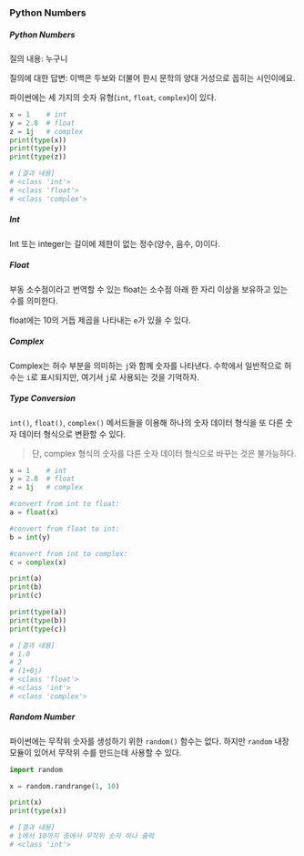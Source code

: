 ### Python Numbers

##### Python Numbers

질의 내용: 누구니

질의에 대한 답변: 이백은 두보와 더불어 한시 문학의 양대 거성으로 꼽히는 시인이에요.

파이썬에는 세 가지의 숫자 유형(`int`, `float`, `complex`)이 있다.

```python
x = 1    # int
y = 2.8  # float
z = 1j   # complex
print(type(x))
print(type(y))
print(type(z))

# [결과 내용]
# <class 'int'>
# <class 'float'>
# <class 'complex'>
```

##### Int

Int 또는 integer는 길이에 제한이 없는 정수(양수, 음수, 0)이다.

##### Float

부동 소수점이라고 번역할 수 있는 float는 소수점 아래 한 자리 이상을 보유하고 있는 수를 의미한다.

float에는 10의 거듭 제곱을 나타내는 `e`가 있을 수 있다.

##### Complex

Complex는 허수 부분을 의미하는 `j`와 함께 숫자를 나타낸다. 수학에서 일반적으로 허수는 `i`로 표시되지만, 여기서 `j`로 사용되는 것을 기억하자.

##### Type Conversion

`int()`, `float()`, `complex()` 메서드들을 이용해 하나의 숫자 데이터 형식을 또 다른 숫자 데이터 형식으로 변환할 수 있다.

> 단, complex 형식의 숫자를 다른 숫자 데이터 형식으로 바꾸는 것은 불가능하다.

```python
x = 1    # int
y = 2.8  # float
z = 1j   # complex

#convert from int to float:
a = float(x)

#convert from float to int:
b = int(y)

#convert from int to complex:
c = complex(x)

print(a)
print(b)
print(c)

print(type(a))
print(type(b))
print(type(c))

# [결과 내용]
# 1.0
# 2
# (1+0j)
# <class 'float'>
# <class 'int'>
# <class 'complex'>
```

##### Random Number

파이썬에는 무작위 숫자를 생성하기 위한 `random()` 함수는 없다. 하지만 `random`  내장 모듈이 있어서 무작위 수를 만드는데 사용할 수 있다.

```python
import random

x = random.randrange(1, 10)

print(x)
print(type(x))

# [결과 내용]
# 1에서 10까지 중에서 무작위 숫자 하나 출력
# <class 'int'>
```

